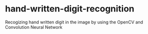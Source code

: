 # hand-written-digit-recognition
Recogizing hand written digit in the image by using the OpenCV and Convolution Neural Network
